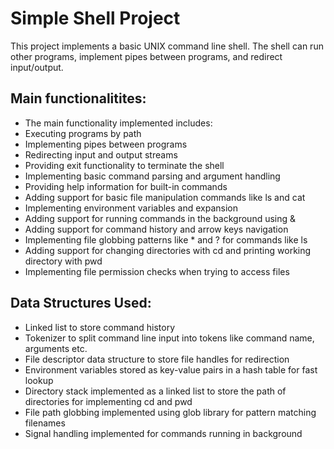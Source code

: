 # Simple Shell Project
This project implements a basic UNIX command line shell. The shell can run other programs, implement pipes between programs, and redirect input/output.

## Main functionalitites:
- The main functionality implemented includes:
- Executing programs by path
- Implementing pipes between programs
- Redirecting input and output streams
- Providing exit functionality to terminate the shell
- Implementing basic command parsing and argument handling
- Providing help information for built-in commands
- Adding support for basic file manipulation commands like ls and cat
- Implementing environment variables and expansion
- Adding support for running commands in the background using &
- Adding support for command history and arrow keys navigation
- Implementing file globbing patterns like * and ? for commands like ls
- Adding support for changing directories with cd and printing working directory with pwd
- Implementing file permission checks when trying to access files

## Data Structures Used:
- Linked list to store command history
- Tokenizer to split command line input into tokens like command name, arguments etc.
- File descriptor data structure to store file handles for redirection
- Environment variables stored as key-value pairs in a hash table for fast lookup
- Directory stack implemented as a linked list to store the path of directories for implementing cd and pwd
- File path globbing implemented using glob library for pattern matching filenames
- Signal handling implemented for commands running in background
